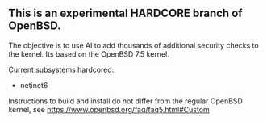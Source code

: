 ## This is an experimental HARDCORE branch of OpenBSD.
The objective is to use AI to add thousands of additional security checks to the kernel. Its based on the OpenBSD 7.5 kernel. 

Current subsystems hardcored:
- netinet6

Instructions to build and install do not differ from the regular OpenBSD kernel, see https://www.openbsd.org/faq/faq5.html#Custom


